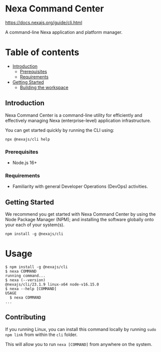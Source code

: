 # Nexa Command Center

https://docs.nexajs.org/guide/cli.html

A command-line Nexa application and platform manager.

# Table of contents

- [Introduction](#introduction)
  - [Prerequisites](#prerequisites)
  - [Requirements](#requirements)
- [Getting Started](#getting-started)
  - [Building the workspace](#building-the-workspace)


## Introduction

Nexa Command Center is a command-line utility for efficiently and effectively managing Nexa (enterprise-level) application infrastructure.

You can get started quickly by running the CLI using:
```
npx @nexajs/cli help
```

### Prerequisites

- Node.js 16+

### Requirements

- Familiarity with general Developer Operations (DevOps) activities.


## Getting Started

We recommend you get started with Nexa Command Center by using the Node Package Manager (NPM); and installing the software globally onto your each of your system(s).

```
npm install -g @nexajs/cli
```


# Usage
<!-- usage -->
```sh-session
$ npm install -g @nexajs/cli
$ nexa COMMAND
running command...
$ nexa (--version)
@nexajs/cli/23.1.9 linux-x64 node-v16.15.0
$ nexa --help [COMMAND]
USAGE
  $ nexa COMMAND
...
```


## Contributing

If you running Linux, you can install this command locally by running `sudo npm link` from within the `cli` folder.

This will allow you to run `nexa [COMMAND]` from anywhere on the system.
